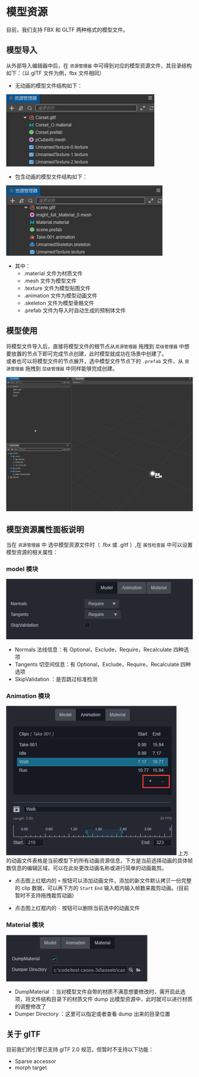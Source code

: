 # 模型资源

目前，我们支持 FBX 和 GLTF 两种格式的模型文件。

## 模型导入

从外部导入编辑器中后，在 `资源管理器` 中可得到对应的模型资源文件，其目录结构如下：（以 glTF 文件为例，fbx 文件相同）

- 无动画的模型文件结构如下：

![](mesh/mesh_list.png)

- 包含动画的模型文件结构如下：

![](mesh/mesh_list_1.png)

- 其中：
   - .material 文件为材质文件
   - .mesh 文件为模型文件
   - .texture 文件为模型贴图文件
   - .animation 文件为模型动画文件
   - .skeleton 文件为模型骨骼文件
   - .prefab 文件为导入时自动生成的预制体文件

## 模型使用

将模型文件导入后，直接将模型文件的根节点从`资源管理器` 拖拽到 `层级管理器` 中想要放置的节点下即可完成节点创建，此时模型就成功在场景中创建了。<br>
或者也可以将模型文件的节点展开，选中模型文件节点下的 `.prefab` 文件，从 `资源管理器` 拖拽到 `层级管理器` 中同样能够完成创建。

![](mesh/mesh_use.gif)

## 模型资源属性面板说明

当在 `资源管理器` 中 选中模型资源文件时（ .fbx 或 .gltf ）,在 `属性检查器` 中可以设置模型资源的相关属性：

### model 模块
![](mesh/mesh_model.jpg)
- Normals 法线信息：有 Optional，Exclude，Require，Recalculate 四种选项
- Tangents 切空间信息：有 Optional，Exclude，Require，Recalculate 四种选项
- SkipValidation ：是否跳过标准检测

### Animation 模块
![](mesh/mesh_animation.jpg)
上方的动画文件表格是当前模型下的所有动画资源信息，下方是当前选择动画的具体帧数信息的编辑区域，可以在此处更改动画名称或进行简单的动画裁剪。

- 点击图上红框内的 `+` 按钮可以添加动画文件，添加的新文件默认拷贝一份完整的 clip 数据，可以再下方的 `Start` `End` 输入框内输入帧数来裁剪动画。(目前暂时不支持拖拽裁剪动画)

- 点击图上红框内的 `-` 按钮可以删除当前选中的动画文件

### Material 模块
![](mesh/mesh_material.jpg)

- DumpMaterial ：当对模型文件自带的材质不满意想要修改时，需开启此选项，将文件结构目录下的材质文件 dump 出模型资源中，此时就可以进行材质的调整修改了
- Dumper Directory ：这里可以指定或者查看 dump 出来的目录位置

## 关于 glTF

目前我们的引擎已支持 glTF 2.0 规范，但暂时不支持以下功能：
- Sparse accessor
- morph target

